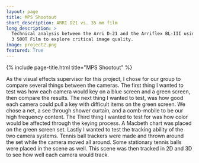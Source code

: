 ```yaml
---
layout: page
title: MPS Shootout
short_description: ARRI D21 vs. 35 mm film
long_description: >
  Technical analysis between the Arri D-21 and the Arriflex BL-III using Vision
  3 500T Film to explore critical image quality.
image: project2.png
featured: True
---
```


{% include page-title.html title="MPS Shootout" %}

As the visual effects supervisor for this project, I chose for our group to
compare several things between the cameras. The first thing I wanted to test was
how each camera would key on a blue screen and a green screen, then compare the
results. The next thing I wanted to test, was how good each camera could pull a
key with difficult items on the green screen. We chose a net, a see through
shower curtain, and a comb-mobile to be our high frequency content. The Third
thing I wanted to test for was how color would be affected through the keying
process. A Macbeth chart was placed on the green screen set. Lastly I wanted to
test the tracking ability of the two camera systems. Tennis ball trackers were
made and thrown around the set while the camera moved all around. Some
stationary tennis balls were placed in the scene as well. This scene was then
tracked in 2D and 3D to see how well each camera would track.
